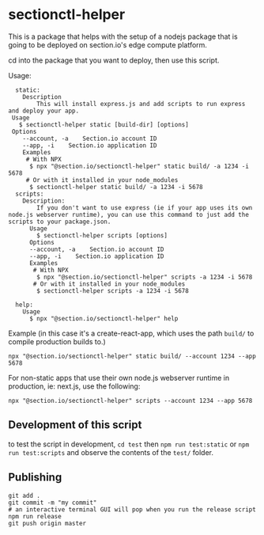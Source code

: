 # sectionctl-helper

This is a package that helps with the setup of a nodejs package that is going to be deployed on section.io's edge compute platform.

cd into the package that you want to deploy, then use this script.

Usage:

```
  static:
    Description
        This will install express.js and add scripts to run express and deploy your app.
 Usage
   $ sectionctl-helper static [build-dir] [options]
 Options
    --account, -a    Section.io account ID
    --app, -i    Section.io application ID
    Examples
     # With NPX
      $ npx "@section.io/sectionctl-helper" static build/ -a 1234 -i 5678
     # Or with it installed in your node_modules
      $ sectionctl-helper static build/ -a 1234 -i 5678
  scripts:
    Description:
        If you don't want to use express (ie if your app uses its own node.js webserver runtime), you can use this command to just add the scripts to your package.json.
      Usage
        $ sectionctl-helper scripts [options]
      Options
      --account, -a    Section.io account ID
      --app, -i    Section.io application ID
      Examples
       # With NPX
        $ npx "@section.io/sectionctl-helper" scripts -a 1234 -i 5678
       # Or with it installed in your node_modules
        $ sectionctl-helper scripts -a 1234 -i 5678

  help:
    Usage
      $ npx "@section.io/sectionctl-helper" help
```

Example (in this case it's a create-react-app, which uses the path `build/` to compile production builds to.)

```
npx "@section.io/sectionctl-helper" static build/ --account 1234 --app 5678
```

For non-static apps that use their own node.js webserver runtime in production, ie: next.js, use the following:

```
npx "@section.io/sectionctl-helper" scripts --account 1234 --app 5678
```

## Development of this script

to test the script in development, `cd test` then `npm run test:static` or `npm run test:scripts` and observe the contents of the `test/` folder.

## Publishing

```
git add .
git commit -m "my commit"
# an interactive terminal GUI will pop when you run the release script
npm run release
git push origin master
```
